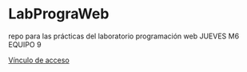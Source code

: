 # LabPrograWeb
repo para las prácticas del laboratorio programación web JUEVES M6 
EQUIPO 9

[Vínculo de acceso](https://eduardosalaz.github.io/LabPrograWeb/)
